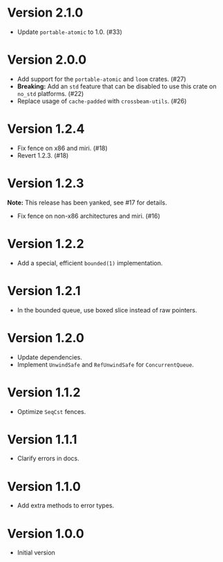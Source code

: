 # Version 2.1.0

- Update `portable-atomic` to 1.0. (#33)

# Version 2.0.0

- Add support for the `portable-atomic` and `loom` crates. (#27)
- **Breaking:** Add an `std` feature that can be disabled to use this crate on `no_std` platforms. (#22)
- Replace usage of `cache-padded` with `crossbeam-utils`. (#26)

# Version 1.2.4

- Fix fence on x86 and miri. (#18)
- Revert 1.2.3. (#18)

# Version 1.2.3

**Note:** This release has been yanked, see #17 for details.

- Fix fence on non-x86 architectures and miri. (#16)

# Version 1.2.2

- Add a special, efficient `bounded(1)` implementation.

# Version 1.2.1

- In the bounded queue, use boxed slice instead of raw pointers.

# Version 1.2.0

- Update dependencies.
- Implement `UnwindSafe` and `RefUnwindSafe` for `ConcurrentQueue`.

# Version 1.1.2

- Optimize `SeqCst` fences.

# Version 1.1.1

- Clarify errors in docs.

# Version 1.1.0

- Add extra methods to error types.

# Version 1.0.0

- Initial version

